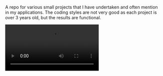 A repo for various small projects that I have undertaken and often mention in my applications. The coding styles are not very good as each project is over 3 years old, but the results are functional.

![](https://i.imgur.com/6qtvLyl.mp4)
